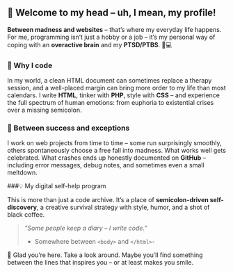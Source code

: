 ## 👋 Welcome to my head – uh, I mean, my profile!

**Between madness and websites** – that’s where my everyday life happens.
For me, programming isn’t just a hobby or a job –
it’s my personal way of coping with an **overactive brain** and my **PTSD/PTBS**.
🧠💻

### 💬 Why I code

In my world, a clean HTML document can sometimes replace a therapy session,
and a well-placed margin can bring more order to my life than most calendars.
I write **HTML**, tinker with **PHP**, style with **CSS** – and experience the full spectrum of human emotions:
from euphoria to existential crises over a missing semicolon.

### 🔄 Between success and exceptions

I work on web projects from time to time – some run surprisingly smoothly,
others spontaneously choose a free fall into madness.
What works well gets celebrated.
What crashes ends up honestly documented on **GitHub** – including error messages, debug notes, and sometimes even a small meltdown.

###💡 My digital self-help program

This is more than just a code archive.
It’s a place of **semicolon-driven self-discovery**,
a creative survival strategy with style, humor, and a shot of black coffee.

>_"Some people keep a diary – I write code."_
>- Somewhere between `<body>` and `</html>`-

🙏 Glad you’re here. Take a look around. Maybe you’ll find something between the lines that inspires you – or at least makes you smile.
